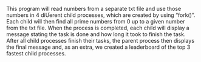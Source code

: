 This program will read numbers from a separate txt file and use those numbers in 4
diƯerent child processes, which are created by using “fork()”. Each child will then find all
prime numbers from 0 up to a given number from the txt file. When the process is
completed, each child will display a message stating the task is done and how long it took
to finish the task. After all child processes finish their tasks, the parent process then
displays the final message and, as an extra, we created a leaderboard of the top 3 fastest
child processes. 

